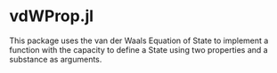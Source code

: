 # vdWProp.jl
This package uses the van der Waals Equation of State to implement a function with the capacity to define a State using two properties and a substance as arguments. 
